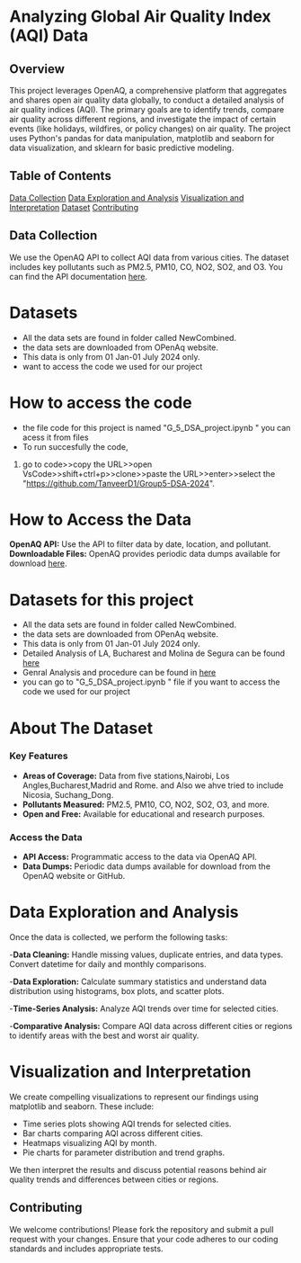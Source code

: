 # Analyzing Global Air Quality Index (AQI) Data

## Overview

This project leverages OpenAQ, a comprehensive platform that aggregates and shares open air quality data globally, to conduct a detailed analysis of air quality indices (AQI). The primary goals are to identify trends, compare air quality across different regions, and investigate the impact of certain events (like holidays, wildfires, or policy changes) on air quality. The project uses Python's pandas for data manipulation, matplotlib and seaborn for data visualization, and sklearn for basic predictive modeling.

## Table of Contents
[Data Collection](#data-collection)
[Data Exploration and Analysis](#data-exploration-and-analysis)
[Visualization and Interpretation](#visualization-and-interpretation)
[Dataset](#dataset)
[Contributing](#contributing)
## Data Collection
We use the OpenAQ API to collect AQI data from various cities. The dataset includes key pollutants such as PM2.5, PM10, CO, NO2, SO2, and O3. You can find the API documentation [here](https://docs.openaq.org/).
# Datasets

- All the data sets are found in folder called NewCombined.
- the data sets are downloaded from OPenAq website.
- This data is only from 01 Jan-01 July 2024 only.
- want to access the code we used for our project
  
# How to access the code
- the file code for this project is named  "G_5_DSA_project.ipynb " you can acess it from files
- To run succesfully the code,
1. go to code>>copy the URL>>open VsCode>>shift+ctrl+p>>clone>>paste the URL>>enter>>select the "https://github.com/TanveerD1/Group5-DSA-2024".
# How to Access the Data

**OpenAQ API:** Use the API to filter data by date, location, and pollutant.
**Downloadable Files:** OpenAQ provides periodic data dumps available for download [here](https://openaq.org/#/download).
# Datasets for this project
- All the data sets are found in folder called NewCombined.
- the data sets are downloaded from OPenAq website.
- This data is only from 01 Jan-01 July 2024 only.
- Detailed Analysis of LA, Bucharest and Molina de Segura can be found [here](https://github.com/TanveerD1/Group5-DSA-2024/blob/main/Tanveer_Group_Compiled_.ipynb)
- Genral Analysis and procedure can be found in [here](https://github.com/TanveerD1/Group5-DSA-2024/blob/main/LA_Bucharest/README.md)
- you can go to "G_5_DSA_project.ipynb " file if you want to access the code we used for our project
# About The Dataset
### Key Features
- **Areas of Coverage:** Data from five stations,Nairobi, Los Angles,Bucharest,Madrid and Rome. and Also we ahve tried to include Nicosia, Suchang_Dong.
- **Pollutants Measured:** PM2.5, PM10, CO, NO2, SO2, O3, and more.
- **Open and Free:** Available for educational and research purposes.

### Access the Data
- **API Access:** Programmatic access to the data via OpenAQ API.
- **Data Dumps:** Periodic data dumps available for download from the OpenAQ website or GitHub.

# Data Exploration and Analysis

Once the data is collected, we perform the following tasks:

-**Data Cleaning:** Handle missing values, duplicate entries, and data types. Convert datetime for daily and monthly comparisons.

-**Data Exploration:** Calculate summary statistics and understand data distribution using histograms, box plots, and scatter plots.

-**Time-Series Analysis:** Analyze AQI trends over time for selected cities.

-**Comparative Analysis:** Compare AQI data across different cities or regions to identify areas with the best and worst air quality.
# Visualization and Interpretation

We create compelling visualizations to represent our findings using matplotlib and seaborn. These include:

- Time series plots showing AQI trends for selected cities.
- Bar charts comparing AQI across different cities.
- Heatmaps visualizing AQI by month.
- Pie charts for parameter distribution and trend graphs.

We then interpret the results and discuss potential reasons behind air quality trends and differences between cities or regions.
## Contributing

We welcome contributions! Please fork the repository and submit a pull request with your changes. Ensure that your code adheres to our coding 
standards and includes appropriate tests.
